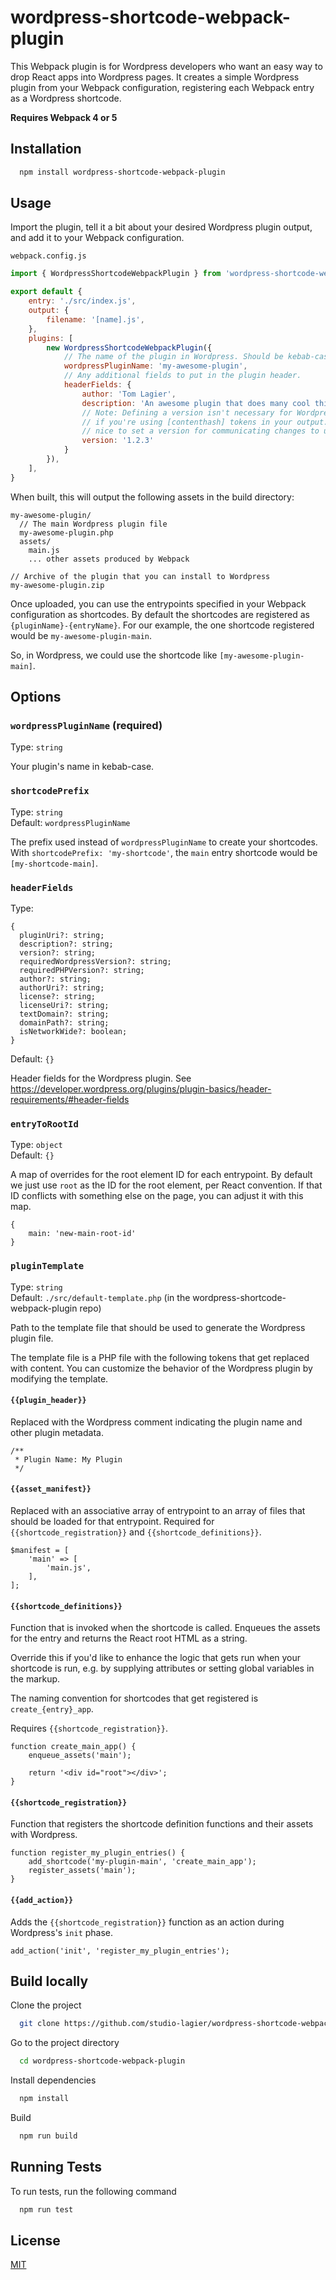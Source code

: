 # wordpress-shortcode-webpack-plugin

This Webpack plugin is for Wordpress developers who want an easy way to drop React apps
into Wordpress pages. It creates a simple Wordpress plugin from your Webpack configuration,
registering each Webpack entry as a Wordpress shortcode.

**Requires Webpack 4 or 5**

## Installation

```bash
  npm install wordpress-shortcode-webpack-plugin
```

## Usage

Import the plugin, tell it a bit about your desired Wordpress plugin output, and
add it to your Webpack configuration.

`webpack.config.js`

```javascript
import { WordpressShortcodeWebpackPlugin } from 'wordpress-shortcode-webpack-plugin';

export default {
    entry: './src/index.js',
    output: {
        filename: '[name].js',
    },
    plugins: [
        new WordpressShortcodeWebpackPlugin({
            // The name of the plugin in Wordpress. Should be kebab-cased
            wordpressPluginName: 'my-awesome-plugin',
            // Any additional fields to put in the plugin header.
            headerFields: {
                author: 'Tom Lagier',
                description: 'An awesome plugin that does many cool things'
                // Note: Defining a version isn't necessary for Wordpress cache-busting
                // if you're using [contenthash] tokens in your output. It can still be
                // nice to set a version for communicating changes to users.
                version: '1.2.3'
            }
        }),
    ],
}
```

When built, this will output the following assets in the build directory:

```
my-awesome-plugin/
  // The main Wordpress plugin file
  my-awesome-plugin.php
  assets/
    main.js
    ... other assets produced by Webpack

// Archive of the plugin that you can install to Wordpress
my-awesome-plugin.zip
```

Once uploaded, you can use the entrypoints specified in your Webpack configuration as shortcodes.
By default the shortcodes are registered as `{pluginName}-{entryName}`. For our example, the one
shortcode registered would be `my-awesome-plugin-main`.

So, in Wordpress, we could use the shortcode like `[my-awesome-plugin-main]`.

## Options

### `wordpressPluginName` (required)

Type: `string`

Your plugin's name in kebab-case.

### `shortcodePrefix`

Type: `string`<br/>
Default: `wordpressPluginName`

The prefix used instead of `wordpressPluginName` to create your shortcodes.
With `shortcodePrefix: 'my-shortcode'`, the `main` entry shortcode would
be `[my-shortcode-main]`.

### `headerFields`

Type:

```
{
  pluginUri?: string;
  description?: string;
  version?: string;
  requiredWordpressVersion?: string;
  requiredPHPVersion?: string;
  author?: string;
  authorUri?: string;
  license?: string;
  licenseUri?: string;
  textDomain?: string;
  domainPath?: string;
  isNetworkWide?: boolean;
}
```

Default: `{}`

Header fields for the Wordpress plugin.
See https://developer.wordpress.org/plugins/plugin-basics/header-requirements/#header-fields

### `entryToRootId`

Type: `object` <br/>
Default: `{}`

A map of overrides for the root element ID for each entrypoint. By default we just use `root` as
the ID for the root element, per React convention. If that ID conflicts with something else on the page,
you can adjust it with this map.

```
{
    main: 'new-main-root-id'
}
```

### `pluginTemplate`

Type: `string` <br/>
Default: `./src/default-template.php` (in the wordpress-shortcode-webpack-plugin repo)

Path to the template file that should be used to generate the Wordpress plugin file.

The template file is a PHP file with the following tokens that get replaced with content. You can
customize the behavior of the Wordpress plugin by modifying the template.

#### `{{plugin_header}}`

Replaced with the Wordpress comment indicating the plugin name and other plugin metadata.

```
/**
 * Plugin Name: My Plugin
 */
```

#### `{{asset_manifest}}`

Replaced with an associative array of entrypoint to an array of files that should be loaded
for that entrypoint. Required for `{{shortcode_registration}}` and `{{shortcode_definitions}}`.

```
$manifest = [
    'main' => [
        'main.js',
    ],
];
```

#### `{{shortcode_definitions}}`

Function that is invoked when the shortcode is called. Enqueues the assets for the entry
and returns the React root HTML as a string.

Override this if you'd like to enhance the logic that gets run when your shortcode is run,
e.g. by supplying attributes or setting global variables in the markup.

The naming convention for shortcodes that get registered is `create_{entry}_app`.

Requires `{{shortcode_registration}}`.

```
function create_main_app() {
    enqueue_assets('main');

    return '<div id="root"></div>';
}
```

#### `{{shortcode_registration}}`

Function that registers the shortcode definition functions and their assets with Wordpress.

```
function register_my_plugin_entries() {
    add_shortcode('my-plugin-main', 'create_main_app');
    register_assets('main');
}
```

#### `{{add_action}}`

Adds the `{{shortcode_registration}}` function as an action during Wordpress's `init` phase.

```
add_action('init', 'register_my_plugin_entries');
```

## Build locally

Clone the project

```bash
  git clone https://github.com/studio-lagier/wordpress-shortcode-webpack-plugin
```

Go to the project directory

```bash
  cd wordpress-shortcode-webpack-plugin
```

Install dependencies

```bash
  npm install
```

Build

```bash
  npm run build
```

## Running Tests

To run tests, run the following command

```bash
  npm run test
```

## License

[MIT](https://choosealicense.com/licenses/mit/)
